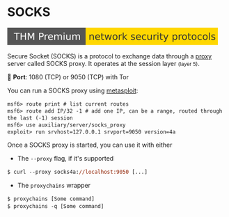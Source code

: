 # SOCKS

[![networksecurityprotocols](../../../cybersecurity/_badges/thmp/networksecurityprotocols.svg)](https://tryhackme.com/room/networksecurityprotocols)

<div class="row row-cols-md-2"><div>

Secure Socket (SOCKS) is a protocol to exchange data through a [proxy](../topology/devices/proxy.md) server called SOCKS proxy. It operates at the session layer <small>(layer 5)</small>.

🐊️ **Port**: 1080 (TCP) or 9050 (TCP) with Tor

You can run a SOCKS proxy using [metasploit](/cybersecurity/red-team/s3.exploitation/tools/metasploit.md):

```shell!
msf6> route print # list current routes
msf6> route add IP/32 -1 # add one IP, can be a range, routed through the last (-1) session 
msf6> use auxiliary/server/socks_proxy
exploit> run srvhost=127.0.0.1 srvport=9050 version=4a 
```
</div><div>

Once a SOCKS proxy is started, you can use it with either

* The `--proxy` flag, if it's supported

```ps
$ curl --proxy socks4a://localhost:9050 [...]
```

* The `proxychains` wrapper

```ps
$ proxychains [Some command]
$ proxychains -q [Some command]
```
</div></div>